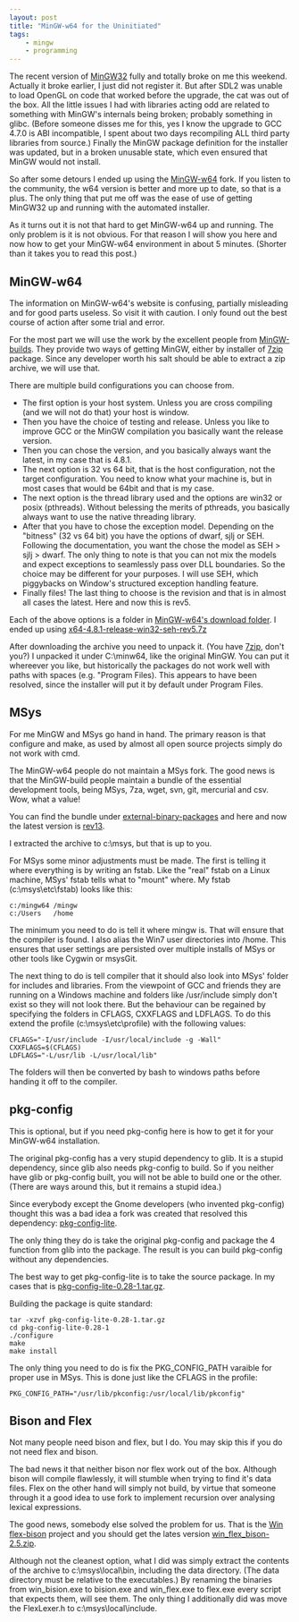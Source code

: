 ```yaml
---
layout: post
title: "MinGW-w64 for the Uninitiated"
tags:
    - mingw
    - programming
---
```


The recent version of [MinGW32] fully and totally broke on me this 
weekend. Actually it broke earlier, I just did not register it. But after 
SDL2 was unable to load OpenGL on code that worked before the upgrade,
the cat was out of the box. All the little issues I had with libraries acting
odd are related to something with MinGW's internals being broken; probably 
something in glibc. (Before someone disses me for this, yes I know the upgrade
to GCC 4.7.0 is ABI incompatible, I spent about two days recompiling ALL third
party libraries from source.) Finally the MinGW package definition for the 
installer was updated, but in a broken unusable state, which even ensured that
MinGW would not install. 

So after some detours I ended up using the [MinGW-w64] fork. If you listen to the
community, the w64 version is better and more up to date, so that is a plus. 
The only thing that put me off was the ease of use of getting MinGW32 up and
running with the automated installer. 

As it turns out it is not that hard to get MinGW-w64 up and running. The only 
problem is it is not obvious. For that reason I will show you here and now how
to get your MinGW-w64 environment in about 5 minutes. (Shorter than it takes
you to read this post.)

<!--more-->

MinGW-w64
---------

The information on MinGW-w64's website is confusing, partially misleading
and for good parts useless. So visit it with caution. I only found out the 
best course of action after some trial and error.

For the most part we will use the work by the excellent people from [MinGW-builds]. 
They provide two ways of getting MinGW, either by installer of [7zip] package. 
Since any developer worth his salt should be able to extract a zip archive,
we will use that.

There are multiple build configurations you can choose from. 

* The first option is your host system. Unless you are cross compiling 
 (and we will not do that) your host is window. 
* Then you have the choice of testing and release. Unless you like to improve 
  GCC or the MinGW compilation you basically want the release version. 
* Then you can chose the version, and you basically always want the latest,
  in my case that is 4.8.1. 
* The next option is 32 vs 64 bit, that is the host configuration, not the 
  target configuration. You need to know what your machine is, but in most cases 
  that would be 64bit and that is my case.
* The next option is the thread library used and the options are win32 or posix 
  (pthreads). Without belessing the merits of pthreads, you basically always want
  to use the native threading library.
* After that you have to chose the exception model. Depending on the "bitness"
  (32 vs 64 bit) you have the options of dwarf, sjlj or SEH. Following the 
  documentation, you want the chose the model as SEH > sjlj > dwarf. The only
  thing to note is that you can not mix the models and expect exceptions to 
  seamlessly pass over DLL boundaries. So the choice may be different for your
  purposes. I will use SEH, which piggybacks on Window's structured exception
  handling feature. 
* Finally files! The last thing to choose is the revision and that is
  in almost all cases the latest. Here and now this is rev5.
  
Each of the above options is a folder in [MinGW-w64's download folder]. I ended
up using [x64-4.8.1-release-win32-seh-rev5.7z][dl]

After downloading the archive you need to unpack it. (You have [7zip], don't you?)
I unpacked it under C:\minw64, like the original MinGW. You can put it whereever 
you like, but historically the packages do not work well with paths with spaces
(e.g. "Program Files). This appears to have been resolved, since the installer
will put it by default under Program Files.

MSys
----

For me MinGW and MSys go hand in hand. The primary reason is that configure and 
make, as used by almost all open source projects simply do not work with cmd. 

The MinGW-w64 people do not maintain a MSys fork. The good news is that
the MinGW-build people maintain a bundle of the essential development tools, 
being MSys, 7za, wget, svn, git, mercurial and csv. Wow, what a value! 

You can find the bundle under [external-binary-packages] and here and now 
the latest version is [rev13]. 

I extracted the archive to c:\msys, but that is up to you. 

For MSys some minor adjustments must be made. The first is telling it where 
everything is by writing an fstab. Like the "real" fstab on a Linux machine, 
MSys' fstab tells what to "mount" where. My fstab (c:\msys\etc\fstab) looks 
like this:

    c:/mingw64 /mingw
    c:/Users   /home    

The minimum you need to do is tell it where mingw is. That will ensure that
the compiler is found. I also alias the Win7 user directories into /home. This
ensures that user settings are persisted over multiple installs of MSys or
other tools like Cygwin or msysGit.

The next thing to do is tell compiler that it should also look into 
MSys' folder for includes and libraries. From the viewpoint of GCC and friends
they are running on a Windows machine and folders like /usr/include simply don't
exist so they will not look there. But the behaviour can be regained by specifying
the folders in CFLAGS, CXXFLAGS and LDFLAGS. To do this extend the profile 
(c:\msys\etc\profile) with the following values:

    CFLAGS="-I/usr/include -I/usr/local/include -g -Wall"
    CXXFLAGS=$(CFLAGS)
    LDFLAGS="-L/usr/lib -L/usr/local/lib"
    
The folders will then be converted by bash to windows paths before handing it
off to the compiler.      
    
pkg-config
----------

This is optional, but if you need pkg-config here is how to get it for 
your MinGW-w64 installation. 

The original pkg-config has a very stupid dependency to glib. It is a stupid 
dependency, since glib also needs pkg-config to build. So if you neither have
glib or pkg-config built, you will not be able to build one or the other. 
(There are ways around this, but it remains a stupid idea.)

Since everybody except the Gnome developers (who invented pkg-config) thought
this was a bad idea a fork was created that resolved this dependency: [pkg-config-lite].

The only thing they do is take the original pkg-config and package the 4 function
from glib into the package. The result is you can build pkg-config without any
dependencies. 

The best way to get pkg-config-lite is to take the source package. In my 
cases that is [pkg-config-lite-0.28-1.tar.gz]. 

Building the package is quite standard:

    tar -xzvf pkg-config-lite-0.28-1.tar.gz
    cd pkg-config-lite-0.28-1
    ./configure
    make
    make install

The only thing you need to do is fix the PKG_CONFIG_PATH varaible for proper
use in MSys. This is done just like the CFLAGS in the profile:

    PKG_CONFIG_PATH="/usr/lib/pkconfig:/usr/local/lib/pkconfig"

Bison and Flex
--------------

Not many people need bison and flex, but I do. You may skip this if you do not
need flex and bison.

The bad news it that neither bison nor flex work out of the box. Although bison
will compile flawlessly, it will stumble when trying to find it's data files. 
Flex on the other hand will simply not build, by virtue that someone through it
a good idea to use fork to implement recursion over analysing lexical expressions.  

The good news, somebody else solved the problem for us. That is the [Win flex-bison]
project and you should get the lates version [win_flex_bison-2.5.zip].

Although not the cleanest option, what I did was simply extract the contents of
the archive to c:\msys\local\bin, including the data directory. (The data 
directory must be relative to the executables.) By renaming the binaries from 
win_bision.exe to bision.exe and win_flex.exe to flex.exe every script that
expects them, will see them. The only thing I additionally did was move the 
FlexLexer.h to c:\msys\local\include.
    
[MinGW32]: http://www.mingw.org/
[MinGW-w64]: http://mingw-w64.sourceforge.net/
[MinGW-builds]: http://sourceforge.net/projects/mingwbuilds/
[7zip]: http://www.7-zip.org/
[MinGW-w64's download folder]: http://sourceforge.net/projects/mingwbuilds/files/
[dl]: http://sourceforge.net/projects/mingwbuilds/files/host-windows/releases/4.8.1/64-bit/threads-win32/seh/x64-4.8.1-release-win32-seh-rev5.7z/download
[external-binary-packages]: http://sourceforge.net/projects/mingwbuilds/files/external-binary-packages/
[rev13]: http://sourceforge.net/projects/mingwbuilds/files/external-binary-packages/msys%2B7za%2Bwget%2Bsvn%2Bgit%2Bmercurial%2Bcvs-rev13.7z/download
[pkg-config-lite]: http://sourceforge.net/projects/pkgconfiglite/
[pkg-config-lite-0.28-1.tar.gz]: http://sourceforge.net/projects/pkgconfiglite/files/0.28-1/pkg-config-lite-0.28-1.tar.gz/download
[Win flex-bison]: http://sourceforge.net/projects/winflexbison/
[win_flex_bison-2.5.zip]: http://sourceforge.net/projects/winflexbison/files/win_flex_bison-2.5.zip/download